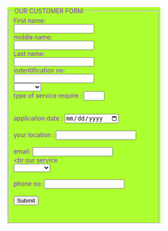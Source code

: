 <!DOCTYPE html>
<html> 
 <style>
 form { 
  background-color: greenyellow;
  color: blueviolet;
  background-image: url(pic.jpg);
  background-size: 100%;
  }
 </style>

<body>
   <form style="width:70%"[]>
    
<form action="http://www.w3schools.com/html/action_page">
  <fieldset>
    <legend>OUR CUSTOMER FORM:</legend>
    First name:<br>
    <input type="text" name="firstname" >
    <br>
    middle name:<br>
    <input type="test" name="middlename">
    <br>
    Last name:<br>
    <input type="text" name="lastname" >
    <br>
    indentification no:<br>
    <input type="text" name="id no" >
    <br>
    <select name="gender">
        <option value=""> </option>
        <option value="male">male</option>
        <option value="female">female</option>
        </select>
        <br>
        type of service require :
  <input type="number" name="quantity" min="1" max="7">
<br>
<br>  
 
  application date :
  <input type="date" name="aod" min="1990-12-31">
  <br>
  <br>
  your location :
  <input type="txt" name="location" > 
  <br>
  <br>
  email:
  <input type="email"  name="email"> <br>
  <br
  our service <br>
  <select name="service" >
    <option value=""> </option>
    <option value=" Eng.patric wilfred">engineer</option>
    <option value="claudius c.kalekela"> supervisor</option>
    </select>
    <br>
    <br>
    phone no:
    <input type="tel" name="usrtel"><br>
    <br>
 <input type="submit" value="Submit">
   

  <br>
    
  </fieldset>
</form>

</body>
